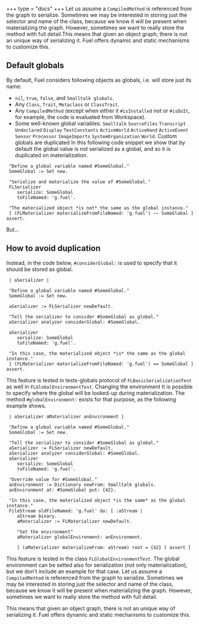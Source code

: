 +++
type = "docs"
+++
Let us assume a `CompiledMethod` is referenced from the graph to serialize. Sometimes we may be interested in storing just the selector and name of the class, because we know it will be present when materializing the graph. However, sometimes we want to really store the method with full detail.This means that given an object graph, there is not an unique way of serializing it. Fuel offers dynamic and static mechanisms to customize this.

## Default globals
By default, Fuel considers following objects as globals, i.e. will store just its name:
- `nil`, `true`, `false`, and `Smalltalk globals`.
- Any `Class`, `Trait`, `Metaclass` or `ClassTrait`.
- Any `CompiledMethod` (except when either it `#isInstalled` not or `#isDoIt`, for example, the code is evaluated from Workspace).
- Some well-known global variables: `Smalltalk` `SourceFiles` `Transcript` `Undeclared` `Display` `TextConstants` `ActiveWorld` `ActiveHand` `ActiveEvent` `Sensor` `Processor` `ImageImports` `SystemOrganization` `World`.
Custom globals are duplicated
In this following code snippet we show that by default the global value is not serialized as a global, and so it is duplicated on materialization.
```smalltalk
 "Define a global variable named #SomeGlobal."
 SomeGlobal := Set new.
 
 "Serialize and materialize the value of #SomeGlobal."
 FLSerializer 
 	serialize: SomeGlobal 
 	toFileNamed: 'g.fuel'.
 
 "The materialized object *is not* the same as the global instance."
 [ (FLMaterializer materializeFromFileNamed: 'g.fuel') ~~ SomeGlobal ] assert.
```
But...

## How to avoid duplication
Instead, in the code below, `#considerGlobal:` is used to specify that it should be stored as global.
```smalltalk
 | aSerializer |
 
 "Define a global variable named #SomeGlobal."
 SomeGlobal := Set new.
 
 aSerializer := FLSerializer newDefault.
 
 "Tell the serializer to consider #SomeGlobal as global."
 aSerializer analyzer considerGlobal: #SomeGlobal.
 
 aSerializer 
 	serialize: SomeGlobal 
 	toFileNamed: 'g.fuel'.
 	
 "In this case, the materialized object *is* the same as the global instance."
 [ (FLMaterializer materializeFromFileNamed: 'g.fuel') == SomeGlobal ] assert.
```
This feature is tested in tests-globals protocol of `FLBasicSerializationTest` as well in `FLGlobalEnvironmentTest`.
Changing the environment
It is possible to specify where the global will be looked-up during materialization. The method `#globalEnvironment:` exists for that purpose, as the following example shows.
```smalltalk
 | aSerializer aMaterializer anEnvironment |
 
 "Define a global variable named #SomeGlobal."
 SomeGlobal := Set new.
 
 "Tell the serializer to consider #SomeGlobal as global."
 aSerializer := FLSerializer newDefault.
 aSerializer analyzer considerGlobal: #SomeGlobal.
 aSerializer 
 	serialize: SomeGlobal 
 	toFileNamed: 'g.fuel'.
 
 "Override value for #SomeGlobal."
 anEnvironment := Dictionary newFrom: Smalltalk globals.
 anEnvironment at: #SomeGlobal put: {42}.
 
 "In this case, the materialized object *is the same* as the global instance."
 FileStream oldFileNamed: 'g.fuel' do: [ :aStream |
 	aStream binary.
 	aMaterializer := FLMaterializer newDefault.
 	
 	"Set the environment"
 	aMaterializer globalEnvironment: anEnvironment.
 
 	[ (aMaterializer materializeFrom: aStream) root = {42} ] assert ]
```
This feature is tested in the class `FLGlobalEnvironmentTest`. The global environment can be setted also for serialization (not only materialization), but we don't include an example for that case.
Let us assume a `CompiledMethod` is referenced from the graph to serialize. Sometimes we may be interested in storing just the selector and name of the class, because we know it will be present when materializing the graph. However, sometimes we want to really store the method with full detail.

This means that given an object graph, there is not an unique way of serializing it. Fuel offers dynamic and static mechanisms to customize this.